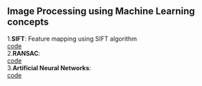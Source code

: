 <h2> Image Processing using Machine Learning concepts</h2>
  
1.**SIFT**: Feature mapping using SIFT algorithm<br>
[code]()<br>
2.**RANSAC**: <br>
[code]()<br>
3.**Artificial Neural Networks**:<br>
[code]()
